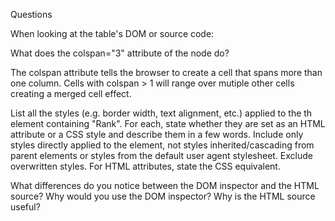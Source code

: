 Questions

When looking at the table's DOM or source code:


What does the colspan="3" attribute of the <th> node do?

The colspan attribute tells the browser to create a cell that spans more than one column. Cells with colspan > 1 will range over mutiple other cells creating a merged cell effect. 



List all the styles (e.g. border width, text alignment, etc.) applied to the th element containing "Rank". For each, state whether they are set as an HTML attribute or a CSS style and describe them in a few words. Include only styles directly applied to the element, not styles inherited/cascading from parent elements or styles from the default user agent stylesheet. Exclude overwritten styles. For HTML attributes, state the CSS equivalent.


What differences do you notice between the DOM inspector and the HTML source? Why would you use the DOM inspector? Why is the HTML source useful?